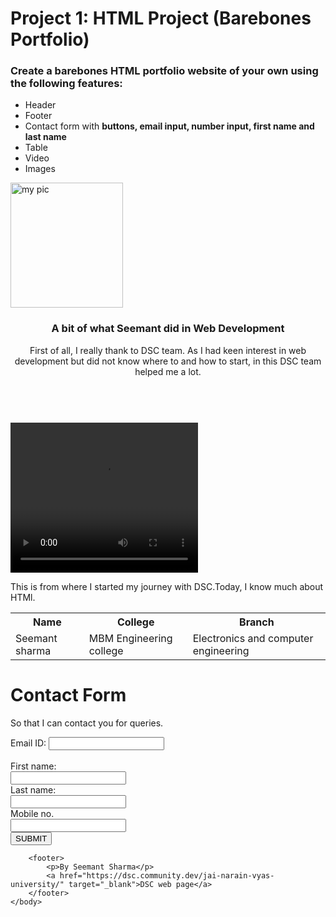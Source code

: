 # Project 1: HTML Project (Barebones Portfolio)

### Create a barebones HTML portfolio website of your own using the following features: 

* Header
* Footer
* Contact form with **buttons, email input, number input, first name and last name**
* Table 
* Video
* Images

<!DOCTYPE html>
<html>
    <head>
        <title>My Journey in Web Development</title>
    </head>
    <body>
        <article>
            <img src="E:\\pic\\20201125_173407.jpg" alt="my pic" width="180" height="200"/>
            <header>
                <h3>A bit of what Seemant did in Web Development</h3>
                <p>First of all, I really thank to DSC team. As I had keen interest in web development but did not know where to and how to start, in this DSC team helped me a lot.</p>
            </header><br>
        </article>
         <video width="300" height="240" controls>
            <source src="E:\\video\\DSC.mp4" type="video/mp4">
               <strong> video not available</strong>
        </video><br>
       <p>This is from where I started my journey with DSC.Today, I know much about HTMl.</p>
        <table style=100% >
            <tr>
                <th>
                    Name
                </th>
                <th>
                    College
                </th>
                <th>
                    Branch
                </th>
            </tr>
            <tr>
                <td>
                    Seemant sharma
                </td>
                <td>
                    MBM Engineering college
                </td>
                <td>
                    Electronics and computer engineering
                </td>
            </tr>
        </table>
        <h1>Contact Form</h1>
        <p>So that I can contact you for queries.</p>
        <form action="/action_page.php">
            <label for="email">Email ID:</label>
            <input type="email" id="email" name="email" required><br><br>
            <label for="fname">First name:</label><br>
            <input type="text" id="fname" name="fname" required><br>
            <label for="lname">Last name:</label><br>
            <input type="text" id="lname" name="lname" required><br>
            <label for="mob no.">Mobile no.</label><br>
            <input type="number" id="mob no." name="mob no." required><br> 
            <button type="button">SUBMIT</button>
          </form>

        <footer>
            <p>By Seemant Sharma</p>
            <a href="https://dsc.community.dev/jai-narain-vyas-university/" target="_blank">DSC web page</a>
        </footer>
    </body>
</html>

